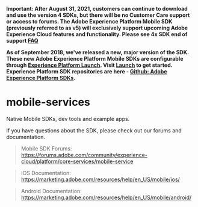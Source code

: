 **Important: After August 31, 2021, customers can continue to download and use the version 4 SDKs, but there will be no Customer Care support or access to forums. The Adobe Experience Platform Mobile SDK (previously referred to as v5) will exclusively support upcoming Adobe Experience Cloud features and functionality. Please see 4x SDK end of support [FAQ](https://aep-sdks.gitbook.io/docs/version-4-sdk-end-of-support-faq)**

**As of September 2018, we've released a new, major version of the SDK. These new Adobe Experience Platform Mobile SDKs are configurable through [Experience Platform Launch](https://www.adobe.com/experience-platform/launch.html). Visit [Launch](https://launch.adobe.com) to get started. Experience Platform SDK repositories are here - [Github: Adobe Experience Platform SDKs](https://github.com/Adobe-Marketing-Cloud/acp-sdks).**

mobile-services
===============

Native Mobile SDKs, dev tools and example apps.

If you have questions about the SDK, please check out our forums and documentation.

> Mobile SDK Forums: https://forums.adobe.com/community/experience-cloud/platform/core-services/mobile-service

> iOS Documentation: https://marketing.adobe.com/resources/help/en_US/mobile/ios/

> Android Documentation: https://marketing.adobe.com/resources/help/en_US/mobile/android/
